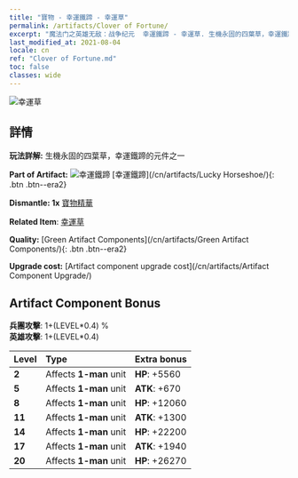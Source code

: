 ```yaml
---
title: "寶物 - 幸運鐵蹄 - 幸運草"
permalink: /artifacts/Clover of Fortune/
excerpt: "魔法门之英雄无敌：战争纪元  幸運鐵蹄 - 幸運草. 生機永固的四葉草，幸運鐵蹄的元件之一"
last_modified_at: 2021-08-04
locale: cn
ref: "Clover of Fortune.md"
toc: false
classes: wide
---
```


 ![幸運草](/images/t/artifact_40121.png)



## 詳情

 **玩法詳解:** 生機永固的四葉草，幸運鐵蹄的元件之一

 **Part of Artifact:** ![幸運鐵蹄](/images/t/icon_artifact_12.png) [幸運鐵蹄](/cn/artifacts/Lucky Horseshoe/){: .btn .btn--era2}

 **Dismantle: 1x** [寶物精華](/cn/Items/con_905/)

 **Related Item**: [幸運草](/cn/Items/art_109/)

 **Quality:** [Green Artifact Components](/cn/artifacts/Green Artifact Components/){: .btn .btn--era2}

 **Upgrade cost:** [Artifact component upgrade cost](/cn/artifacts/Artifact Component Upgrade/)

## Artifact Component Bonus

  **兵團攻擊**: 1+(LEVEL\*0.4) %<br/>**英雄攻擊**: 1+(LEVEL\*0.4)

  |  Level  | Type |    Extra bonus  | 
  |:--------|:-----|:----------------| 
  | **2** | Affects **1-man** unit | **HP**: +5560 | 
  | **5** | Affects **1-man** unit | **ATK**: +670 | 
  | **8** | Affects **1-man** unit | **HP**: +12060 | 
  | **11** | Affects **1-man** unit | **ATK**: +1300 | 
  | **14** | Affects **1-man** unit | **HP**: +22200 | 
  | **17** | Affects **1-man** unit | **ATK**: +1940 | 
  | **20** | Affects **1-man** unit | **HP**: +26270 | 
